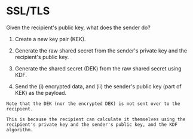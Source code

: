 # SSL/TLS

Given the recipient's public key, what does the sender do?

1. Create a new key pair (KEK).

2. Generate the raw shared secret from the sender's private key and the recipient's public key.

3. Generate the shared secret (DEK) from the raw shared secret using KDF.

4. Send the (i) encrypted data, and (ii) the sender's public key (part of KEK) as the payload.

~~~admonish note
Note that the DEK (nor the encrypted DEK) is not sent over to the recipient.

This is because the recipient can calculate it themselves using the recipient's private key and the sender's public key, and the KDF algorithm. 
~~~

